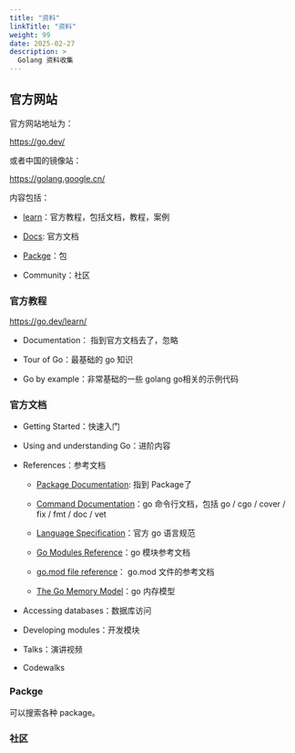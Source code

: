 ```yaml
---
title: "资料"
linkTitle: "资料"
weight: 99
date: 2025-02-27
description: >
  Golang 资料收集
---
```


## 官方网站

官方网站地址为：

https://go.dev/

或者中国的镜像站：

https://golang.google.cn/

内容包括：

- [learn](https://go.dev/learn/)：官方教程，包括文档，教程，案例

- [Docs](https://go.dev/doc/): 官方文档

- [Packge](https://pkg.go.dev/)：包

- Community：社区

### 官方教程

https://go.dev/learn/

- Documentation： 指到官方文档去了，忽略

- Tour of Go：最基础的 go 知识

- Go by example：非常基础的一些 golang go相关的示例代码

### 官方文档

- Getting Started：快速入门

- Using and understanding Go：进阶内容

- References：参考文档

  - [Package Documentation](https://go.dev/pkg/):  指到 Package了

  - [Command Documentation](https://go.dev/doc/cmd)：go 命令行文档，包括  go / cgo / cover / fix / fmt / doc / vet

  - [Language Specification](https://go.dev/ref/spec)：官方 go 语言规范

  - [Go Modules Reference](https://go.dev/ref/mod)：go 模块参考文档

  - [go.mod file reference](https://go.dev/doc/modules/gomod-ref)： go.mod 文件的参考文档
  
  - [The Go Memory Model](https://go.dev/ref/mem)：go 内存模型

- Accessing databases：数据库访问

- Developing modules：开发模块

- Talks：演讲视频

- Codewalks

### Packge

可以搜索各种 package。

### 社区

